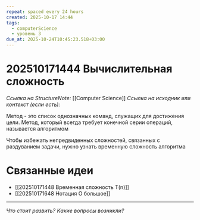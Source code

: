 ```yaml
---
repeat: spaced every 24 hours
created: 2025-10-17 14:44
tags:
  - computerScience
  - уровень_3
due_at: 2025-10-24T10:45:23.518+03:00
---
```

# 202510171444 Вычислительная сложность

*Ссылка на StructureNote:* [[Computer Science]]
*Ссылка на исходник или контекст (если есть):*

Метод - это список однозначных команд, служащих для достижения цели. Метод, который всегда требует конечной серии операций, называется алгоритмом

Чтобы избежать непредвиденных сложностей, связанных с раздуванием задачи, нужно узнать временную сложность алгоритма

# Связанные идеи

 - [[202510171448 Временная сложность T(n)]]
 - [[202510171648 Нотация О большое]]

---

*Что стоит развить? Какие вопросы возникли?*
